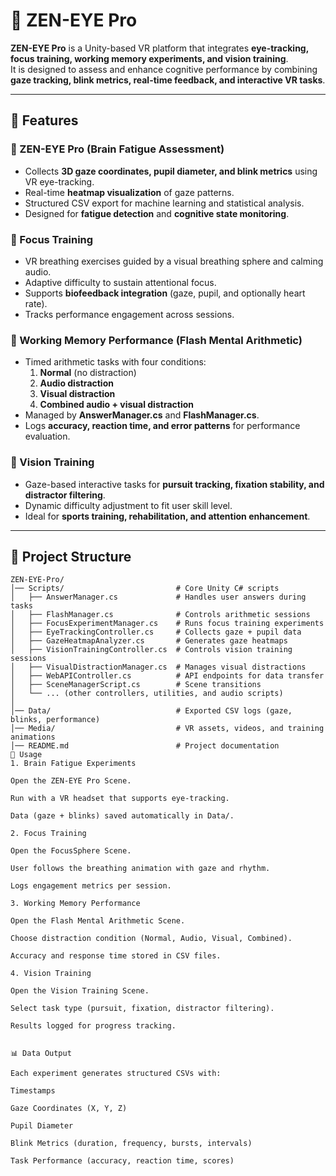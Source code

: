 # 🧠 ZEN-EYE Pro

**ZEN-EYE Pro** is a Unity-based VR platform that integrates **eye-tracking, focus training, working memory experiments, and vision training**.  
It is designed to assess and enhance cognitive performance by combining **gaze tracking, blink metrics, real-time feedback, and interactive VR tasks**.

---

## 🚀 Features

### 🔹 ZEN-EYE Pro (Brain Fatigue Assessment)
- Collects **3D gaze coordinates, pupil diameter, and blink metrics** using VR eye-tracking.
- Real-time **heatmap visualization** of gaze patterns.
- Structured CSV export for machine learning and statistical analysis.
- Designed for **fatigue detection** and **cognitive state monitoring**.

### 🔹 Focus Training
- VR breathing exercises guided by a visual breathing sphere and calming audio.
- Adaptive difficulty to sustain attentional focus.
- Supports **biofeedback integration** (gaze, pupil, and optionally heart rate).
- Tracks performance engagement across sessions.

### 🔹 Working Memory Performance (Flash Mental Arithmetic)
- Timed arithmetic tasks with four conditions:
  1. **Normal** (no distraction)
  2. **Audio distraction**
  3. **Visual distraction**
  4. **Combined audio + visual distraction**
- Managed by **AnswerManager.cs** and **FlashManager.cs**.
- Logs **accuracy, reaction time, and error patterns** for performance evaluation.

### 🔹 Vision Training
- Gaze-based interactive tasks for **pursuit tracking, fixation stability, and distractor filtering**.
- Dynamic difficulty adjustment to fit user skill level.
- Ideal for **sports training, rehabilitation, and attention enhancement**.

---

## 📂 Project Structure

```plaintext
ZEN-EYE-Pro/
│── Scripts/                         # Core Unity C# scripts
│   ├── AnswerManager.cs             # Handles user answers during tasks
│   ├── FlashManager.cs              # Controls arithmetic sessions
│   ├── FocusExperimentManager.cs    # Runs focus training experiments
│   ├── EyeTrackingController.cs     # Collects gaze + pupil data
│   ├── GazeHeatmapAnalyzer.cs       # Generates gaze heatmaps
│   ├── VisionTrainingController.cs  # Controls vision training sessions
│   ├── VisualDistractionManager.cs  # Manages visual distractions
│   ├── WebAPIController.cs          # API endpoints for data transfer
│   ├── SceneManagerScript.cs        # Scene transitions
│   └── ... (other controllers, utilities, and audio scripts)
│
│── Data/                            # Exported CSV logs (gaze, blinks, performance)
│── Media/                           # VR assets, videos, and training animations
│── README.md                        # Project documentation
🧩 Usage
1. Brain Fatigue Experiments

Open the ZEN-EYE Pro Scene.

Run with a VR headset that supports eye-tracking.

Data (gaze + blinks) saved automatically in Data/.

2. Focus Training

Open the FocusSphere Scene.

User follows the breathing animation with gaze and rhythm.

Logs engagement metrics per session.

3. Working Memory Performance

Open the Flash Mental Arithmetic Scene.

Choose distraction condition (Normal, Audio, Visual, Combined).

Accuracy and response time stored in CSV files.

4. Vision Training

Open the Vision Training Scene.

Select task type (pursuit, fixation, distractor filtering).

Results logged for progress tracking.


📊 Data Output

Each experiment generates structured CSVs with:

Timestamps

Gaze Coordinates (X, Y, Z)

Pupil Diameter

Blink Metrics (duration, frequency, bursts, intervals)

Task Performance (accuracy, reaction time, scores)
